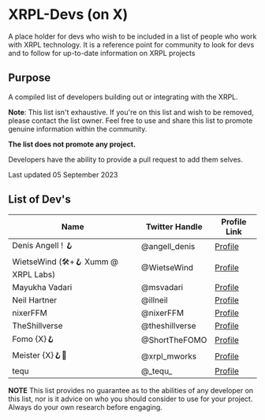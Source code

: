 # XRPL-Devs (on X)
A place holder for devs who wish to be included in a list of people who work with XRPL technology. It is a reference point for community to look for devs and to follow for up-to-date information on XRPL projects

## Purpose

A compiled list of developers building out or integrating with the XRPL.

**Note**: This list isn't exhaustive. If you're on this list and wish to be removed, please contact the list owner. Feel free to use and share this list to promote genuine information within the community.

**The list does not promote any project.**

Developers have the ability to provide a pull request to add them selves.

Last updated 05 September 2023

## List of Dev's

| Name                                                   | Twitter Handle        | Profile Link                                     |
|--------------------------------------------------------|-----------------------|--------------------------------------------------|
| Denis Angell ! 🪝                                       | @angell_denis         | [Profile](https://x.com/angell_denis)           |
| WietseWind (🛠+🪝 Xumm @ XRPL Labs)                     | @WietseWind           | [Profile](https://x.com/WietseWind)             |
| Mayukha Vadari                                          | @msvadari             | [Profile](https://x.com/msvadari)               |
| Neil Hartner                                            | @illneil              | [Profile](https://x.com/illneil)                |
| nixerFFM                                                | @nixerFFM             | [Profile](https://x.com/nixerFFM)               | 
| TheShillverse                                           | @theshillverse        | [Profile](https://x.com/theshillverse)          | 
| Fomo {X}🪝                                              | @ShortTheFOMO         | [Profile](https://x.com/ShortTheFOMO)           |
| Meister {X}🪝💎                                         | @xrpl_mworks          | [Profile](https://x.com/xrpl_mworks)            |
| tequ                                                   | @\_tequ\_              | [Profile](https://x.com/_tequ_)                 |



**NOTE** This list provides no guarantee as to the abilities of any developer on this list, nor is it advice on who you should consider to use for your project. Always do your own research before engaging.
